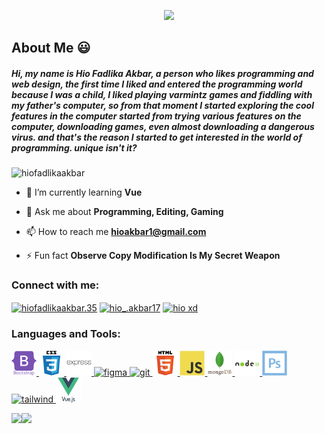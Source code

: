 <p align="center">
  <img src="https://user-images.githubusercontent.com/89866871/172910568-6fc985e3-aaf1-495f-9a3d-d92e207c3f21.gif">
</p>
<h2 align="left">About Me 😃</h>
<h5 align="left">Hi, my name is Hio Fadlika Akbar, a person who likes programming and web design, the first time I liked and entered the programming world because I was a child, I liked playing varmintz games and fiddling with my father's computer, so from that moment I started exploring the cool features in the computer started from trying various features on the computer, downloading games, even almost downloading a dangerous virus. and that's the reason I started to get interested in the world of programming. unique isn't it?</h5>

<p align="left"> <img src="https://komarev.com/ghpvc/?username=hiofadlikaakbar&label=Profile%20views&color=0e75b6&style=flat" alt="hiofadlikaakbar" /> </p>

- 🌱 I’m currently learning **Vue**

- 💬 Ask me about **Programming, Editing, Gaming**

- 📫 How to reach me **hioakbar1@gmail.com**

- ⚡ Fun fact **Observe Copy Modification Is My Secret Weapon**

<h3 align="left">Connect with me:</h3>
<p align="left">
  
<a href="https://fb.com/hiofadlikaakbar.35" target="blank"><img align="center" src="https://raw.githubusercontent.com/rahuldkjain/github-profile-readme-generator/master/src/images/icons/Social/facebook.svg" alt="hiofadlikaakbar.35" height="30" width="40" /></a>
<a href="https://instagram.com/hio_.akbar17" target="blank"><img align="center" src="https://raw.githubusercontent.com/rahuldkjain/github-profile-readme-generator/master/src/images/icons/Social/instagram.svg" alt="hio_.akbar17" height="30" width="40" /></a>
<a href="https://www.youtube.com/c/hio xd" target="blank"><img align="center" src="https://raw.githubusercontent.com/rahuldkjain/github-profile-readme-generator/master/src/images/icons/Social/youtube.svg" alt="hio xd" height="30" width="40" /></a>
</p>

<h3 align="left">Languages and Tools:</h3>
<p align="left"> <a href="https://getbootstrap.com" target="_blank" rel="noreferrer"> <img src="https://raw.githubusercontent.com/devicons/devicon/master/icons/bootstrap/bootstrap-plain-wordmark.svg" alt="bootstrap" width="40" height="40"/> </a> <a href="https://www.w3schools.com/css/" target="_blank" rel="noreferrer"> <img src="https://raw.githubusercontent.com/devicons/devicon/master/icons/css3/css3-original-wordmark.svg" alt="css3" width="40" height="40"/> </a> <a href="https://expressjs.com" target="_blank" rel="noreferrer"> <img src="https://raw.githubusercontent.com/devicons/devicon/master/icons/express/express-original-wordmark.svg" alt="express" width="40" height="40"/> </a> <a href="https://www.figma.com/" target="_blank" rel="noreferrer"> <img src="https://www.vectorlogo.zone/logos/figma/figma-icon.svg" alt="figma" width="40" height="40"/> </a> <a href="https://git-scm.com/" target="_blank" rel="noreferrer"> <img src="https://www.vectorlogo.zone/logos/git-scm/git-scm-icon.svg" alt="git" width="40" height="40"/> </a> <a href="https://www.w3.org/html/" target="_blank" rel="noreferrer"> <img src="https://raw.githubusercontent.com/devicons/devicon/master/icons/html5/html5-original-wordmark.svg" alt="html5" width="40" height="40"/> </a> <a href="https://developer.mozilla.org/en-US/docs/Web/JavaScript" target="_blank" rel="noreferrer"> <img src="https://raw.githubusercontent.com/devicons/devicon/master/icons/javascript/javascript-original.svg" alt="javascript" width="40" height="40"/> </a> <a href="https://www.mongodb.com/" target="_blank" rel="noreferrer"> <img src="https://raw.githubusercontent.com/devicons/devicon/master/icons/mongodb/mongodb-original-wordmark.svg" alt="mongodb" width="40" height="40"/> </a> <a href="https://nodejs.org" target="_blank" rel="noreferrer"> <img src="https://raw.githubusercontent.com/devicons/devicon/master/icons/nodejs/nodejs-original-wordmark.svg" alt="nodejs" width="40" height="40"/> </a> <a href="https://www.photoshop.com/en" target="_blank" rel="noreferrer"> <img src="https://raw.githubusercontent.com/devicons/devicon/master/icons/photoshop/photoshop-line.svg" alt="photoshop" width="40" height="40"/> </a> <a href="https://tailwindcss.com/" target="_blank" rel="noreferrer"> <img src="https://www.vectorlogo.zone/logos/tailwindcss/tailwindcss-icon.svg" alt="tailwind" width="40" height="40"/> </a> <a href="https://vuejs.org/" target="_blank" rel="noreferrer"> <img src="https://raw.githubusercontent.com/devicons/devicon/master/icons/vuejs/vuejs-original-wordmark.svg" alt="vuejs" width="40" height="40"/> </a> </p>
<!-- 
<p><img align="left" src="https://github-readme-stats.vercel.app/api/top-langs?username=hiofadlikaakbar&show_icons=true&locale=en&layout=compact" alt="hiofadlikaakbar" /></p> -->
<img align="left" src="https://github-readme-stats.vercel.app/api?username=hiofadlikaakbar&show_icons=true&theme=tokyonight">
<img align="left" src="https://github-readme-stats.vercel.app/api/top-langs/?username=hiofadlikaakbar&layout=compact&theme=tokyonight">

